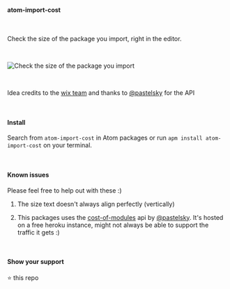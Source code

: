 #### atom-import-cost

&nbsp;

Check the size of the package you import, right in the editor.

&nbsp;

![Check the size of the package you import](https://raw.githubusercontent.com/siddharthkp/atom-import-cost/master/import-cost.gif)

&nbsp;

Idea credits to the [wix team](https://github.com/wix/vscode-import-cost#import-cost-vscode-extension--) and thanks to [@pastelsky](https://github.com/pastelsky) for the API

&nbsp;

#### Install

Search from `atom-import-cost` in Atom packages or run `apm install atom-import-cost` on your terminal.

&nbsp;

#### Known issues

Please feel free to help out with these :)

1. The size text doesn't always align perfectly (vertically)

2. This packages uses the [cost-of-modules](https://cost-of-modules.herokuapp.com) api by [@pastelsky](https://github.com/pastelsky). It's hosted on a free heroku instance, might not always be able to support the traffic it gets :)

&nbsp;

#### Show your support

:star: this repo

&nbsp;
